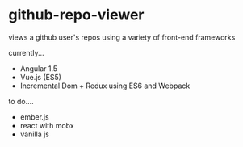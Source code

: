 # github-repo-viewer
views a github user's repos using a variety of front-end frameworks

currently...

* Angular 1.5
* Vue.js (ES5)
* Incremental Dom + Redux using ES6 and Webpack

to do....

* ember.js
* react with mobx
* vanilla js

